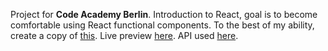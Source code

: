 Project for **Code Academy Berlin**.
Introduction to React, goal is to become comfortable using React functional components.
To the best of my ability, create a copy of [this](https://rick-and-morty-spa.netlify.app/).
Live preview [here](https://jazzy-choux-ffc5f1.netlify.app).
API used [here](https://rickandmortyapi.com/).

